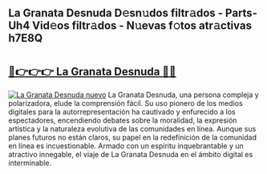 ## La Granata Desnuda D𝚎sn𝚞dos filtr𝚊dos - Parts-Uh4 Vid𝚎os filtr𝚊dos - N𝚞evas f𝚘tos atr𝚊ctivas h7E8Q

# <h2><a href="http://mb0x8yy.tromn.icu/?c=La+Granata+Desnuda">🔗👉👉👉 La Granata Desnuda 🔗🔗</a></h2>

[![La Granata Desnuda nuevo](https://i.imgur.com/pEAQMta.gif)](http://mb0x8yy.tromn.icu/?c=La+Granata+Desnuda)
La Granata Desnuda, una persona compleja y polarizadora, elude la comprensión fácil. Su uso pionero de los medios digitales para la autorrepresentación ha cautivado y enfurecido a los espectadores, encendiendo debates sobre la moralidad, la expresión artística y la naturaleza evolutiva de las comunidades en línea. Aunque sus planes futuros no están claros, su papel en la redefinición de la comunidad en línea es incuestionable. Armado con un espíritu inquebrantable y un atractivo innegable, el viaje de La Granata Desnuda en el ámbito digital es interminable.
